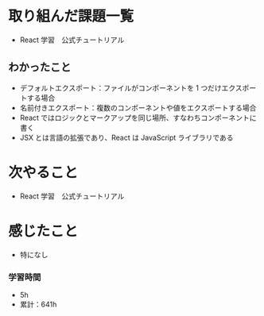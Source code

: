 # 取り組んだ課題一覧

- React 学習　公式チュートリアル

## わかったこと

- デフォルトエクスポート：ファイルがコンポーネントを 1 つだけエクスポートする場合
- 名前付きエクスポート：複数のコンポーネントや値をエクスポートする場合
- React ではロジックとマークアップを同じ場所、すなわちコンポーネントに書く
- JSX とは言語の拡張であり、React は JavaScript ライブラリである

# 次やること

- React 学習　公式チュートリアル

# 感じたこと

- 特になし

### 学習時間

- 5h
- 累計：641h
